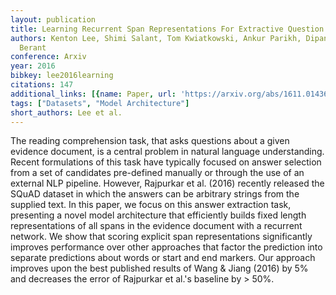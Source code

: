 ```yaml
---
layout: publication
title: Learning Recurrent Span Representations For Extractive Question Answering
authors: Kenton Lee, Shimi Salant, Tom Kwiatkowski, Ankur Parikh, Dipanjan Das, Jonathan
  Berant
conference: Arxiv
year: 2016
bibkey: lee2016learning
citations: 147
additional_links: [{name: Paper, url: 'https://arxiv.org/abs/1611.01436'}]
tags: ["Datasets", "Model Architecture"]
short_authors: Lee et al.
---
```

The reading comprehension task, that asks questions about a given evidence
document, is a central problem in natural language understanding. Recent
formulations of this task have typically focused on answer selection from a set
of candidates pre-defined manually or through the use of an external NLP
pipeline. However, Rajpurkar et al. (2016) recently released the SQuAD dataset
in which the answers can be arbitrary strings from the supplied text. In this
paper, we focus on this answer extraction task, presenting a novel model
architecture that efficiently builds fixed length representations of all spans
in the evidence document with a recurrent network. We show that scoring
explicit span representations significantly improves performance over other
approaches that factor the prediction into separate predictions about words or
start and end markers. Our approach improves upon the best published results of
Wang & Jiang (2016) by 5% and decreases the error of Rajpurkar et al.'s
baseline by > 50%.